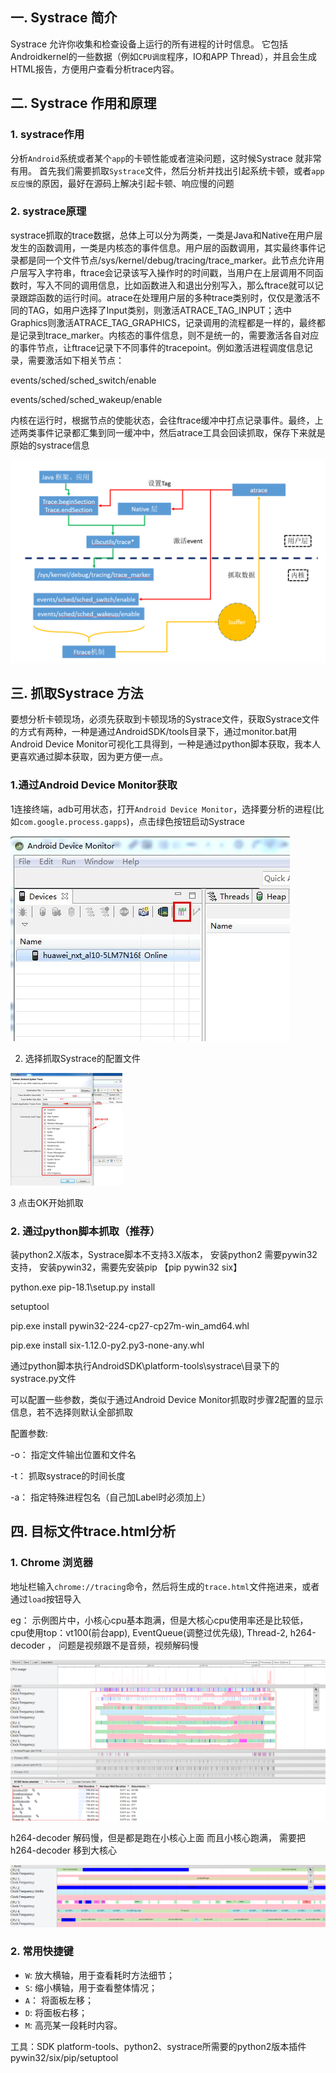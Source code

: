 ## 一. Systrace 简介

Systrace 允许你收集和检查设备上运行的所有进程的计时信息。 它包括Androidkernel的一些数据（例如`CPU调度`程序，IO和APP Thread），并且会生成HTML报告，方便用户查看分析trace内容。



## 二. Systrace 作用和原理

### **1. systrace作用** 

分析`Android`系统或者某个`app`的卡顿性能或者渲染问题，这时候Systrace 就非常有用。
首先我们需要抓取`Systrace`文件，然后分析并找出引起系统卡顿，或者`app反应慢`的原因，最好在源码上解决引起卡顿、响应慢的问题



### **2. systrace原理**

systrace抓取的trace数据，总体上可以分为两类，一类是Java和Native在用户层发生的函数调用，一类是内核态的事件信息。用户层的函数调用，其实最终事件记录都是同一个文件节点/sys/kernel/debug/tracing/trace_marker。此节点允许用户层写入字符串，ftrace会记录该写入操作时的时间戳，当用户在上层调用不同函数时，写入不同的调用信息，比如函数进入和退出分别写入，那么ftrace就可以记录跟踪函数的运行时间。atrace在处理用户层的多种trace类别时，仅仅是激活不同的TAG，如用户选择了Input类别，则激活ATRACE_TAG_INPUT；选中Graphics则激活ATRACE_TAG_GRAPHICS，记录调用的流程都是一样的，最终都是记录到trace_marker。内核态的事件信息，则不是统一的，需要激活各自对应的事件节点，让ftrace记录下不同事件的tracepoint。例如激活进程调度信息记录，需要激活如下相关节点：

events/sched/sched_switch/enable

events/sched/sched_wakeup/enable

内核在运行时，根据节点的使能状态，会往ftrace缓冲中打点记录事件。最终，上述两类事件记录都汇集到同一缓冲中，然后atrace工具会回读抓取，保存下来就是原始的systrace信息

![image.png](systrace.assets/CjYTEWG0RSqAGqzzAAFvPSKPOKM533-16430050484117.png)



## 三. 抓取Systrace 方法

要想分析卡顿现场，必须先获取到卡顿现场的Systrace文件，获取Systrace文件的方式有两种，一种是通过AndroidSDK/tools目录下，通过monitor.bat用Android Device Monitor可视化工具得到，一种是通过python脚本获取，我本人更喜欢通过脚本获取，因为更方便一点。

### **1.通过Android Device Monitor获取**

 1连接终端，adb可用状态，打开`Android Device Monitor`，选择要分析的进程(比如`com.google.process.gapps`)，点击绿色按钮启动Systrace

![image.png](systrace.assets/CjYS1WGzHqWAIqqvAAFDlaa5YZg971-16430050484129.png)

2. 选择抓取Systrace的配置文件

![image.png](systrace.assets/CjYTPWGzHr6AbZf9AAB3M_wob60420-164300504841211.png)



3 点击OK开始抓取



### **2. 通过python脚本抓取（推荐）**

装python2.X版本，Systrace脚本不支持3.X版本， 安装python2 需要pywin32 支持， 安装pywin32，需要先安装pip 【pip pywin32 six】

python.exe pip-18.1\setup.py install

setuptool

pip.exe install pywin32-224-cp27-cp27m-win_amd64.whl

pip.exe install six-1.12.0-py2.py3-none-any.whl

通过python脚本执行AndroidSDK\platform-tools\systrace\目录下的systrace.py文件

可以配置一些参数，类似于通过Android Device Monitor抓取时步骤2配置的显示信息，若不选择则默认全部抓取

配置参数:

 -o： 指定文件输出位置和文件名

 -t： 抓取systrace的时间长度

-a： 指定特殊进程包名（自己加Label时必须加上）

## 四. 目标文件trace.html分析

### 1. Chrome 浏览器

地址栏输入`chrome://tracing`命令，然后将生成的`trace.html`文件拖进来，或者通过`load`按钮导入

eg： 示例图片中，小核心cpu基本跑满，但是大核心cpu使用率还是比较低， cpu使用top：vt100(前台app), EventQueue(调整过优先级), Thread-2, h264-decoder ， 问题是视频跟不是音频，视频解码慢

![image.png](systrace.assets/CjYS1WG2q9aAR_qdAAJlCkGS6Lc021-164300504841213.png)



h264-decoder 解码慢，但是都是跑在小核心上面 而且小核心跑满， 需要把h264-decoder 移到大核心

![image.png](systrace.assets/CjYTPWG2rHmAamk5AAEItI_F0R8625-164300504841215.png)



### **2. 常用快捷键**

- `W`: 放大横轴，用于查看耗时方法细节；
- `S`: 缩小横轴，用于查看整体情况；
- `A`： 将面板左移；
- `D`: 将面板右移；
- `M`: 高亮某一段耗时内容。

工具：SDK platform-tools、python2、systrace所需要的python2版本插件pywin32/six/pip/setuptool

